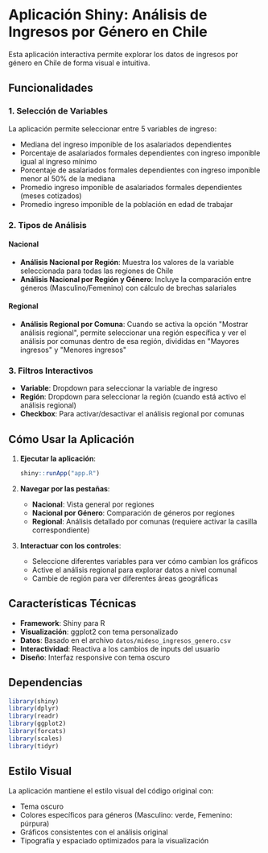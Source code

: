 # Aplicación Shiny: Análisis de Ingresos por Género en Chile

Esta aplicación interactiva permite explorar los datos de ingresos por género en Chile de forma visual e intuitiva.

## Funcionalidades

### 1. Selección de Variables
La aplicación permite seleccionar entre 5 variables de ingreso:
- Mediana del ingreso imponible de los asalariados dependientes
- Porcentaje de asalariados formales dependientes con ingreso imponible igual al ingreso mínimo
- Porcentaje de asalariados formales dependientes con ingreso imponible menor al 50% de la mediana
- Promedio ingreso imponible de asalariados formales dependientes (meses cotizados)
- Promedio ingreso imponible de la población en edad de trabajar

### 2. Tipos de Análisis

#### Nacional
- **Análisis Nacional por Región**: Muestra los valores de la variable seleccionada para todas las regiones de Chile
- **Análisis Nacional por Región y Género**: Incluye la comparación entre géneros (Masculino/Femenino) con cálculo de brechas salariales

#### Regional
- **Análisis Regional por Comuna**: Cuando se activa la opción "Mostrar análisis regional", permite seleccionar una región específica y ver el análisis por comunas dentro de esa región, divididas en "Mayores ingresos" y "Menores ingresos"

### 3. Filtros Interactivos
- **Variable**: Dropdown para seleccionar la variable de ingreso
- **Región**: Dropdown para seleccionar la región (cuando está activo el análisis regional)
- **Checkbox**: Para activar/desactivar el análisis regional por comunas

## Cómo Usar la Aplicación

1. **Ejecutar la aplicación**:
   ```r
   shiny::runApp("app.R")
   ```

2. **Navegar por las pestañas**:
   - **Nacional**: Vista general por regiones
   - **Nacional por Género**: Comparación de géneros por regiones
   - **Regional**: Análisis detallado por comunas (requiere activar la casilla correspondiente)

3. **Interactuar con los controles**:
   - Seleccione diferentes variables para ver cómo cambian los gráficos
   - Active el análisis regional para explorar datos a nivel comunal
   - Cambie de región para ver diferentes áreas geográficas

## Características Técnicas

- **Framework**: Shiny para R
- **Visualización**: ggplot2 con tema personalizado
- **Datos**: Basado en el archivo `datos/mideso_ingresos_genero.csv`
- **Interactividad**: Reactiva a los cambios de inputs del usuario
- **Diseño**: Interfaz responsive con tema oscuro

## Dependencias

```r
library(shiny)
library(dplyr)
library(readr)
library(ggplot2)
library(forcats)
library(scales)
library(tidyr)
```

## Estilo Visual

La aplicación mantiene el estilo visual del código original con:
- Tema oscuro
- Colores específicos para géneros (Masculino: verde, Femenino: púrpura)
- Gráficos consistentes con el análisis original
- Tipografía y espaciado optimizados para la visualización